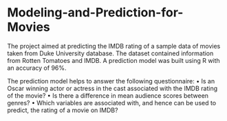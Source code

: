 # Modeling-and-Prediction-for-Movies
The project aimed at predicting the IMDB rating of a sample data of movies taken from Duke University database. The dataset contained information from Rotten Tomatoes and IMDB. A prediction model was built using R with an accuracy of 96%.

The prediction model helps to answer the following questionnaire:
	•	Is an Oscar winning actor or actress in the cast associated with the IMDB rating of the movie?
	•	Is there a difference in mean audience scores between genres?
	•	Which variables are associated with, and hence can be used to predict, the rating of a movie on IMDB?
